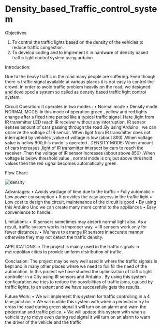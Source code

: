 # Density_based_Traffic_control_system

Objectives:
1.	To control the traffic lights based on the density of the vehicles to reduce traffic congestion.
2.	To develop coding and to implement it in hardware of density based traffic light control system using arduino.

Introduction:

Due to the heavy traffic in the road many people are suffering. Even though there is traffic signal available at various places it is not easy to control the crowd. In order to avoid traffic problem heavily on the road, we designed and developed a system so called as density based traffic light control system.

Circuit Operation:
It operates in two modes :
•	   Normal mode 
•	   Density mode
NORMAL MODE: 
In this mode of operation green , yellow and red lights change after a fixed time period like a typical traffic signal. Here ,light from IR transmitter LED reach IR receiver without any interruption. IR sensor senses amount of cars passing through the road .By using Arduino , we can observe the voltage of IR sensor. When light from IR transmitter does not interrupted by vehicles ,value of voltage is low (about 800) .When voltage value is below 800,this mode is operated . 
DENSITY MODE:
When amount of cars increases ,light of IR transmitter intersect by cars to reach the receiver .Then the voltage of IR sensor increases (about above 850) .When voltage is below threshold value , normal mode is on; but above threshold values then the red signal becomes automatically green.

Flow Chart:

![density](https://user-images.githubusercontent.com/47209023/63113940-3c1a8b80-bfb1-11e9-949a-4e139f6911bb.PNG)

Advantages:
•	Avoids wastage of time due to the traffic
•	Fully automatic
•	Low power consumption
•	It provides the easy access in the traffic light
•	Low cost to design the circuit, maintenance of the circuit is good
•	By using this Arduino Uno we can create many more control to the appliances
•	Easy convenience to handle.

Limitations:
•	IR sensors sometimes may absorb normal light also. As a result, traffic system works in improper way.
•	IR sensors work only for fewer distances.
•	We have to arrange IR sensors in accurate manner otherwise they may not detect the traffic density.

APPLICATIONS:
•	The project is mainly used in the traffic signals in metropolitan cities to provide uniform distribution of traffic.

Conclusion:
The project may be very well used in where the traffic signals is kept and in many other places where we need to full fill the need of the automation. In this project we have studied the optimization of traffic light controller in a City using IR sensors and Arduino . By using this system configuration we tries to reduce the possibilities of traffic jams, caused by traffic lights, to an extent and we have successfully gets the results.

Future Work:
•	We will implement this system for traffic controlling in a 4 lane junction.
•	We will update this system with when a pedestrian try to cross the road during green signal it will turn on an alarm and warn the pedestrian and traffic police.
•	We will update this system with when a vehicle try to move even during red signal it will turn on an alarm to warn the driver of the vehicle and the traffic
